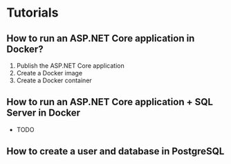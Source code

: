 # Tutorials

## How to run an ASP.NET Core application in Docker?
1. Publish the ASP.NET Core application
2. Create a Docker image
3. Create a Docker container

## How to run an ASP.NET Core application + SQL Server in Docker
- TODO


## How to create a user and database in PostgreSQL